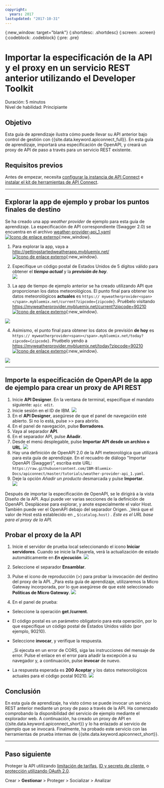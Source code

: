 ```yaml
---
copyright:
  years: 2017
lastupdated: "2017-10-31"
---
```


{:new_window: target="blank"}
{:shortdesc: .shortdesc}
{:screen: .screen}
{:codeblock: .codeblock}
{:pre: .pre}

# Importar la especificación de la API y el proxy en un servicio REST anterior utilizando el Developer Toolkit
Duración: 5 minutos  
Nivel de habilidad: Principiante  


## Objetivo
Esta guía de aprendizaje ilustra cómo puede llevar su API anterior bajo control de gestión con {{site.data.keyword.apiconnect_full}}. En esta guía de aprendizaje, importará una especificación de OpenAPI, y creará un proxy de API de paso a través para un servicio REST existente.

## Requisitos previos
Antes de empezar, necesita [configurar la instancia de API Connect](tut_prereq_set_up_apic_instance.html) e [instalar el kit de herramientas de API Connect](tut_prereq_install_toolkit.html).

---


## Explorar la app de ejemplo y probar los puntos finales de destino

Se ha creado una app _weather provider_ de ejemplo para esta guía de aprendizaje. La especificación de API correspondiente (Swagger 2.0) se encuentra en el archivo [weather-provider-api_1.yaml ![Icono de enlace externo](../../../icons/launch-glyph.svg "Icono de enlace externo")](https://raw.githubusercontent.com/IBM-Bluemix-Docs/apiconnect/master/tutorials/weather-provider-api_1.yaml){:new_window}.

1. Para explorar la app, vaya a [http://gettingstartedweatherapp.mybluemix.net/ ![Icono de enlace externo](../../../icons/launch-glyph.svg "Icono de enlace externo")](http://gettingstartedweatherapp.mybluemix.net/){:new_window}.  
2. Especifique un código postal de Estados Unidos de 5 dígitos válido para obtener el _**tiempo actual**_ y la _**previsión de hoy**_.  
![](images/explore-weatherapp-1.png)

3. La app de tiempo de ejemplo anterior se ha creado utilizando API que proporcionan los datos meteorológicos. El punto final para obtener los datos meteorológicos **actuales** es `https:// myweatherprovider<span></span>.mybluemix.net/current?zipcode={zipcode}`. Pruébelo visitando [https://myweatherprovider.mybluemix.net/current?zipcode=90210 ![Icono de enlace externo](../../../icons/launch-glyph.svg "Icono de enlace externo")](https://myweatherprovider.mybluemix.net/current?zipcode=90210){:new_window}.  

  ![](images/explore-weatherapp-2.png)

4. Asimismo, el punto final para obtener los datos de previsión **de hoy** es `https:// myweatherprovider<span></span>.mybluemix.net/today?zipcode={zipcode}`. Pruébelo yendo a [https://myweatherprovider.mybluemix.net/today?zipcode=90210 ![Icono de enlace externo](../../../icons/launch-glyph.svg "Icono de enlace externo")](https://myweatherprovider.mybluemix.net/today?zipcode=90210){:new_window}.  

  ![](images/explore-weatherapp-3.png)



---

## Importe la especificación de OpenAPI de la app de ejemplo para crear un proxy de API REST
1. Inicie **API Designer**. En la ventana de terminal, especifique el mandato siguiente: `apic edit`.
2. Inicie sesión en el ID de IBM.
    ![](images/screenshot_apic-edit_login.png)
3. En el **API Designer**, asegúrese de que el panel de navegación esté abierto. Si no lo está, pulse >> para abrirlo.
4. En el panel de navegación, pulse **Borradores**.
5. Vaya al separador **API**.
6. En el separador API, pulse **Añadir**.
7. Desde el menú desplegable, pulse **Importar API desde un archivo o URL**.
   ![](images/toolkit-import-1.png)
8. Hay una definición de OpenAPI 2.0 de la API meteorológica que utilizará para esta guía de aprendizaje. En el recuadro de diálogo "Importar OpenAPI (Swagger)", escriba este URL: `https://raw.githubusercontent.com/IBM-Bluemix-Docs/apiconnect/master/tutorials/weather-provider-api_1.yaml`.
9. Deje la opción _Añadir un producto_ desmarcada y pulse **Importar**.  
    ![](images/screenshot_import-url.png)  

Después de importar la especificación de OpenAPI, se le dirigirá a la vista Diseño de la API. Aquí puede ver varias secciones de la definición de OpenAPI. Desplácese para explorar, y anote especialmente el valor Host. También puede ver el OpenAPI debajo del separador Origen. 
_Verá que el valor de Host está establecido en _ `$(catalog.host)` _. Este es el URL base para el proxy de la API._
 


## Probar el proxy de la API

1. Inicie el servidor de prueba local seleccionando el icono **Iniciar servidores**. Cuando se inicie la Pasarela, verá la actualización de estado automáticamente en _**En ejecución**_.
    ![](images/screenshot_start-server-1.png)

2. Seleccione el separador **Ensamblar**.

3. Pulse el icono de reproducción (>) para probar la invocación del destino del proxy de la API.
   _Para esta guía de aprendizaje, utilizaremos la Micro Gateway incorporada, por lo que asegúrese de que esté seleccionado **Políticas de Micro Gateway**.
    ![](images/screenshot_test-0.png)

4. En el panel de prueba:
  - Seleccione la operación **get /current**.  
  - El código postal es un parámetro obligatorio para esta operación, por lo que especifique un código postal de Estados Unidos válido (por ejemplo, 90210).  
  - Seleccione **invocar**, y verifique la respuesta.

    _Si ejecuta en un error de CORS, siga las instrucciones del mensaje de error. Pulse el enlace en el error para añadir la excepción a su navegador y, a continuación, pulse **invocar** de nuevo.
  
  - La respuesta esperada es **200 Aceptar** y los datos meteorológicos actuales para el código postal 90210.
    ![](images/screenshot_test-1.png)    


## Conclusión

En esta guía de aprendizaje, ha visto cómo se puede invocar un servicio REST anterior mediante un proxy de paso a través de la API. Ha comenzado comprobando la disponibilidad del servicio de ejemplo mediante el explorador web. A continuación, ha creado un proxy de API en {{site.data.keyword.apiconnect_short}} y lo ha enlazado al servicio de ejemplo que se invocará. Finalmente, ha probado este servicio con las herramientas de prueba internas de {{site.data.keyword.apiconnect_short}}.

---

## Paso siguiente

Proteger la API utilizando [limitación de tarifas](tut_rate_limit.html), [ID y secreto de cliente](tut_secure_landing.html), o [protección utilizando OAuth 2.0](tut_secure_oauth_2.html).

Crear > **Gestionar** > Proteger > Socializar > Analizar
